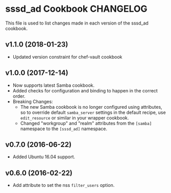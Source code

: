 sssd_ad Cookbook CHANGELOG
========================
This file is used to list changes made in each version of the sssd_ad cookbook.

v1.1.0 (2018-01-23)
------------------
- Updated version constraint for chef-vault cookbook

v1.0.0 (2017-12-14)
------------------
- Now supports latest Samba cookbook.
- Added checks for configuration and binding to happen in the correct order.
- Breaking Changes:
  - The new Samba cookbook is no longer configured using attributes, so to override default `samba_server` settings in the default recipe, use `edit_resource` or similar in your wrapper cookbook.
  - Changed "workgroup" and "realm" attributes from the `[samba]` namespace to the `[sssd_ad]` namespace.

v0.7.0 (2016-06-22)
------------------
- Added Ubuntu 16.04 support.

v0.6.0 (2016-02-22)
------------------
- Add attribute to set the nss `filter_users` option.
